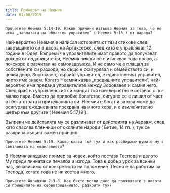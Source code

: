 ```yaml
---
title: Примерът на Неемия
date: 01/08/2019
---
```


`Прочетете Неемия 5:14-19. Какви причини изтъква Неемия за това, че не иска „заплатата на областен управител“ ( Неемия 5:18 ) от народа?`

Най-вероятно Неемия е написал историята от тези стихове след завръщането си в двора на Артаксеркс, след като е управлявал 12 години в Юдея. Въпреки че управителите имат правото да получават доходи от поданиците си, Неемия никога не е изисквал това право, а по-скоро е разчитал на самоиздръжка. И не само че е плащал за собствените си разходи, но също е осигурявал и семейството си, и целия двор. Зоровавел, първият управител, е единственият управител, чието име знаем. Когато Неемия казва „предишните управители“, най-вероятно има предвид управителите между Зоровавел и самия него. След края на управленския си мандат той най-вероятно е останал с по-малко пари. Вместо да придобие богатство, сигурно се е лишил от част от богатствата и притежанията си. Неемия е богат и затова може да осигурява ежедневната прехрана на много хора, и е изключително щедър към другите ( Неемия 5:17,18 ).

Въпреки че действията му се различават от действията на Авраам, след като спасява пленници от околните народи ( Битие, 14 гл. ), тук се разкрива същият важен принцип.

`Прочетете Неемия 5:19. Какво казва той тук и как разбираме думите му в светлината на евангелието?`

В Неемия виждаме пример за човек, който поставя Господа и делото Му преди личната си печалба и изгода. Това е добър урок за всички нас, независимо от конкретното ни положение. Лесно е да работим за Господа, когато това не ни коства много.

`Прочетете Филипяни 2:3-8. Как бихте могли днес да проявявате в живота си принципите на себеотрицанието, разкрити тук?`